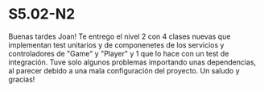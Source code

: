 # S5.02-N2
Buenas tardes Joan! Te entrego el nivel 2 con 4 clases nuevas que implementan test unitarios y de componenetes de los servicios y controladores de "Game" y "Player" y 1 que lo hace con un test de integración. Tuve solo algunos problemas importando unas dependencias, al parecer debido a una mala configuración del proyecto. 
Un saludo y gracias!
